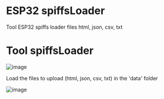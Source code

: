 # ESP32 spiffsLoader
Tool ESP32 spiffs loader files html, json, csv, txt

# Tool spiffsLoader
![image](https://user-images.githubusercontent.com/97078311/148010462-695f1867-81a7-4d56-bb9d-f866aa092614.png)

Load the files to upload (html, json, csv, txt) in the 'data' folder

![image](https://user-images.githubusercontent.com/97078311/148010560-0b610af3-b5d3-4eda-b28b-8d4852888826.png)

